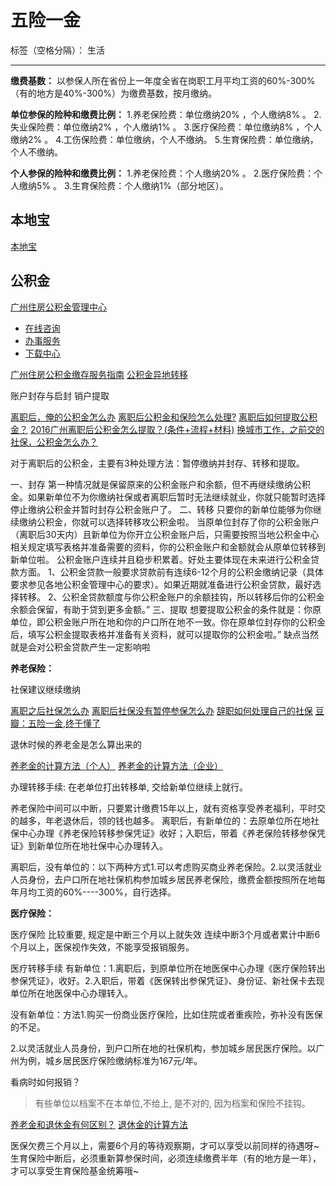 ﻿# 五险一金

标签（空格分隔）： 生活

---

**缴费基数：** 
以参保人所在省份上一年度全省在岗职工月平均工资的60%-300%（有的地方是40%-300%）为缴费基数，按月缴纳。

**单位参保的险种和缴费比例：** 
1.养老保险费：单位缴纳20% ，个人缴纳8% 。 
2.失业保险费：单位缴纳2% ，个人缴纳1% 。 
3.医疗保险费：单位缴纳8% ，个人缴纳2% 。 
4.工伤保险费：单位缴纳，个人不缴纳。 
5.生育保险费：单位缴纳，个人不缴纳。

**个人参保的险种和缴费比例：** 
1.养老保险费：个人缴纳20% 。 
2.医疗保险费：个人缴纳5% 。
3.生育保险费：个人缴纳1%（部分地区）。

## 本地宝
[本地宝 ](http://gz.bendibao.com/)


## 公积金
[广州住房公积金管理中心](http://www.gzgjj.gov.cn/)

- [在线咨询](http://www.gzgjj.gov.cn/web/dynamic/mailbox/mailboxAction!getMailboxByMailboxCatalogName.action?pageBean.itemsPerPage=10)
- [办事服务](http://www.gzgjj.gov.cn/web/static/catalogs/catalog_2c9032504e77627c014e99d989ed02c0/2c9032504e77627c014e99d989ed02c0.html)
- [下载中心](http://www.gzgjj.gov.cn/web/static/catalogs/catalog_6/6.html)



[广州住房公积金缴存服务指南](http://www.gzgjj.gov.cn/web/static/articles/catalog_2c9032504e77627c014e99dc415c02c2/2016-05-27/article_2c9032504f718a4a01501c18f3960d03/2c9032504f718a4a01501c18f3960d03.html)
[公积金异地转移](http://www.gzgjj.gov.cn/web/dynamic/mailbox/mailboxAction!getMailboxContendAndReplyContentById.action?id=ff8080815ab16162015ab6d8dc080050)



账户封存与启封
销户提取

[离职后，俺的公积金怎么办](https://www.douban.com/note/359994579/)
[离职后公积金和保险怎么处理?](https://www.zhihu.com/question/20020382 "推荐")
[离职后如何提取公积金？](http://zhishi.fang.com/xf/qg_153302.html)
[2016广州离职后公积金怎么提取？(条件+流程+材料)](http://gz.bendibao.com/gzsi/2016527/si216316.shtml)
[换城市工作，之前交的社保，公积金怎么办？](https://www.zhihu.com/question/20335745)
[]()
[]()
[]()
[]()
[]()
[]()
[]()
[]()


对于离职后的公积金，主要有3种处理方法：暂停缴纳并封存、转移和提取。

一、封存
第一种情况就是保留原来的公积金账户和余额，但不再继续缴纳公积金。如果新单位不为你缴纳社保或者离职后暂时无法继续就业，你就只能暂时选择停止缴纳公积金并暂时封存公积金账户了。
二、转移
只要你的新单位能够为你继续缴纳公积金，你就可以选择转移攻公积金啦。
当原单位封存了你的公积金账户（离职后30天内）且新单位为你开立公积金账户后，只需要按照当地公积金中心相关规定填写表格并准备需要的资料，你的公积金账户和金额就会从原单位转移到新单位啦。
公积金账户连续并且稳步积累着。好处主要体现在未来进行公积金贷款方面。
1、公积金贷款一般要求贷款前有连续6-12个月的公积金缴纳记录（具体要求参见各地公积金管理中心的要求）。如果近期就准备进行公积金贷款，最好选择转移。
2、公积金贷款额度与你公积金账户的余额挂钩，所以转移后你的公积金余额会保留，有助于贷到更多金额。”
三、提取
想要提取公积金的条件就是：你原单位，即公积金账户所在地和你的户口所在地不一致。你在原单位封存你的公积金后，填写公积金提取表格并准备有关资料，就可以提取你的公积金啦。”
缺点当然就是会对公积金贷款产生一定影响啦


**养老保险：**

社保建议继续缴纳

[离职之后社保怎么办](http://jingyan.baidu.com/article/3f16e003a67a2a2590c10344.html)
[离职后社保没有暂停参保怎么办](http://jingyan.baidu.com/article/fec4bce25f057df2618d8b06.html)
[辞职如何处理自己的社保](http://jingyan.baidu.com/article/2c8c281d113df30008252a35.html)
[豆瓣：五险一金,终于懂了](https://www.douban.com/group/topic/13647468/)
[]()
[]()
[]()



退休时候的养老金是怎么算出来的


[养老金的计算方法（个人）](http://jingyan.baidu.com/article/e75057f2eecbc2ebc91a89d8.html)
[养老金的计算方法（企业）](http://jingyan.baidu.com/article/fec4bce2734a11f2618d8bcd.html)



办理转移手续: 在老单位打出转移单, 交给新单位继续上就行。

养老保险中间可以中断，只要累计缴费15年以上，就有资格享受养老福利，平时交的越多，年老退休后，领的钱也越多。
离职后，有新单位的：去原单位所在地社保中心办理《养老保险转移参保凭证》收好；入职后，带着《养老保险转移参保凭证》到新单位所在地社保中心办理转入。

离职后，没有单位的：以下两种方式1.可以考虑购买商业养老保险。2.以灵活就业人员身份，去户口所在地社保机构参加城乡居民养老保险，缴费金额按照所在地每年月均工资的60%----300%，自行选择。




**医疗保险：**

医疗保险 比较重要, 规定是中断三个月以上就失效
连续中断3个月或者累计中断6个月以上，医保视作失效，不能享受报销服务。

医疗转移手续
有新单位：1.离职后，到原单位所在地医保中心办理《医疗保险转出参保凭证》，收好。2.入职后，带着《医保转出参保凭证》、身份证、新社保卡去现单位所在地医保中心办理转入。

没有新单位：方法1.购买一份商业医疗保险，比如住院或者重疾险，弥补没有医保的不足。

2.以灵活就业人员身份，到户口所在地的社保机构，参加城乡居民医疗保险。以广州为例，城乡居民医疗保险缴纳标准为167元/年。





看病时如何报销？















> 有些单位以档案不在本单位,不给上, 是不对的, 因为档案和保险不挂钩。

[养老金和退休金有何区别？](https://zhidao.baidu.com/question/213064037.html)
[退休金的计算方法](http://jingyan.baidu.com/article/d5a880eb73a15913f147cc81.html)







医保欠费三个月以上，需要6个月的等待观察期，才可以享受以前同样的待遇呀~
生育保险中断后，必须重新算参保时间，必须连续缴费半年（有的地方是一年），才可以享受生育保险基金统筹哦~

















